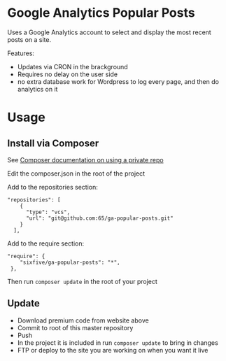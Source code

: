 # Google Analytics Popular Posts
Uses a Google Analytics account to select and display the most recent posts on a site. 

Features:
* Updates via CRON in the brackground
* Requires no delay on the user side
* no extra database work for Wordpress to log every page, and then do analytics on it

# Usage
## Install via Composer
See [Composer documentation on using a private repo](https://getcomposer.org/doc/05-repositories.md#using-private-repositories)

Edit the composer.json in the root of the project 

Add to the repositories section:
```
"repositories": [
    {
      "type": "vcs",
      "url": "git@github.com:65/ga-popular-posts.git"
    }
  ],
```

Add to the require section:
```
"require": {
    "sixfive/ga-popular-posts": "*",    
 },
```
Then run ``` composer update ``` in the root of your project

## Update

* Download premium code from website above
* Commit to root of this master repository
* Push
* In the project it is included in run ```composer update``` to bring in changes
* FTP or deploy to the site you are working on when you want it live

